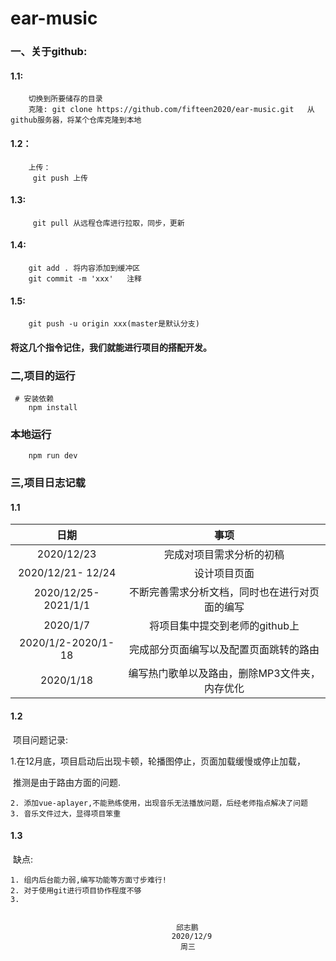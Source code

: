 # ear-music


### 一、关于github:

#### 1.1:

        切换到所要储存的目录
        克隆: git clone https://github.com/fifteen2020/ear-music.git   从github服务器，将某个仓库克隆到本地

#### 1.2：

        上传：
         git push 上传

#### 1.3:

         git pull 从远程仓库进行拉取，同步，更新
#### 1.4:
        git add . 将内容添加到缓冲区
        git commit -m 'xxx'   注释
#### 1.5:
        git push -u origin xxx(master是默认分支)

#### 将这几个指令记住，我们就能进行项目的搭配开发。

### 二,项目的运行
     # 安装依赖
        npm install

### 本地运行
        npm run dev

### 三,项目日志记载

#### 1.1

|        日期         |                      事项                      |
| :-----------------: | :--------------------------------------------: |
|     2020/12/23      |            完成对项目需求分析的初稿            |
|  2020/12/21- 12/24  |                  设计项目页面                  |
| 2020/12/25-2021/1/1 | 不断完善需求分析文档，同时也在进行对页面的编写 |
|      2020/1/7       |         将项目集中提交到老师的github上         |
| 2020/1/2-2020/1-18  |     完成部分页面编写以及配置页面跳转的路由     |
|      2020/1/18      | 编写热门歌单以及路由，删除MP3文件夹，内存优化  |

#### 1.2

​	项目问题记录:

​	1.在12月底，项目启动后出现卡顿，轮播图停止，页面加载缓慢或停止加载，

​		推测是由于路由方面的问题.

	2. 添加vue-aplayer,不能熟练使用，出现音乐无法播放问题，后经老师指点解决了问题
 	3. 音乐文件过大，显得项目笨重

#### 1.3

​	缺点:

	1. 组内后台能力弱,编写功能等方面寸步难行!
 	2. 对于使用git进行项目协作程度不够
 	3. 


                                         邱志鹏
                                        2020/12/9
                                          周三
